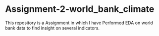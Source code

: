 # Assignment-2-world_bank_climate
This repository is a Assignment in which I have Performed EDA on world bank data to find insight on several indicators.
